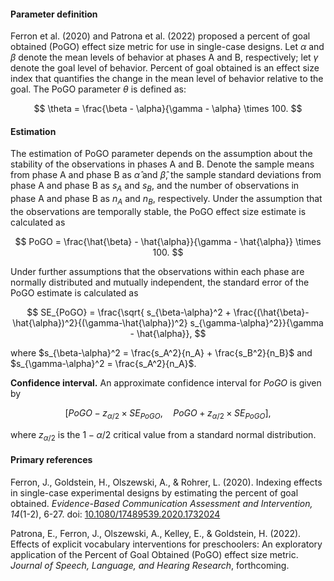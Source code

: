 #### Parameter definition 

Ferron et al. (2020) and Patrona et al. (2022) proposed a percent of goal obtained (PoGO) effect size metric for use in single-case designs. Let $\alpha$ and $\beta$ denote the mean levels of behavior at phases A and B, respectively; let $\gamma$ denote the goal level of behavior. Percent of goal obtained is an effect size index that quantifies the change in the mean level of behavior relative to the goal. The PoGO parameter $\theta$ is defined as:

$$
\theta = \frac{\beta - \alpha}{\gamma - \alpha} \times 100.
$$

#### Estimation

The estimation of PoGO parameter depends on the assumption about the stability of the observations in phases A and B. Denote the sample means from phase A and phase B as $\hat{\alpha}$ and $\hat{\beta}$, the sample standard deviations from phase A and phase B as $s_A$ and $s_B$, and the number of observations in phase A and phase B as $n_A$ and $n_B$, respectively. Under the assumption that the observations are temporally stable, the PoGO effect size estimate is calculated as

$$
PoGO = \frac{\hat{\beta} - \hat{\alpha}}{\gamma - \hat{\alpha}} \times 100.
$$

Under further assumptions that the observations within each phase are normally distributed and mutually independent, the standard error of the PoGO estimate is calculated as

$$
SE_{PoGO} = \frac{\sqrt{ s_{\beta-\alpha}^2 + \frac{(\hat{\beta}-\hat{\alpha})^2}{(\gamma-\hat{\alpha})^2} s_{\gamma-\alpha}^2}}{\gamma - \hat{\alpha}},
$$

where $s_{\beta-\alpha}^2 = \frac{s_A^2}{n_A} + \frac{s_B^2}{n_B}$ and $s_{\gamma-\alpha}^2 = \frac{s_A^2}{n_A}$.

__Confidence interval.__ An approximate confidence interval for $PoGO$ is given by 

$$
[PoGO - z_{\alpha / 2} \times SE_{PoGO},\quad PoGO + z_{\alpha / 2} \times SE_{PoGO}],
$$

where $z_{\alpha / 2}$ is the $1 - \alpha / 2$ critical value from a standard normal distribution. 

#### Primary references

Ferron, J., Goldstein, H., Olszewski, A., & Rohrer, L. (2020). Indexing effects in single-case experimental designs by estimating the percent of goal obtained. _Evidence-Based Communication Assessment and Intervention, 14_(1-2), 6-27. doi: [10.1080/17489539.2020.1732024](https://doi.org/10.1080/17489539.2020.1732024)

Patrona, E., Ferron, J., Olszewski, A., Kelley, E., & Goldstein, H. (2022). Effects of explicit vocabulary interventions for preschoolers: An exploratory application of the Percent of Goal Obtained (PoGO) effect size metric. _Journal of Speech, Language, and Hearing Research_, forthcoming.
